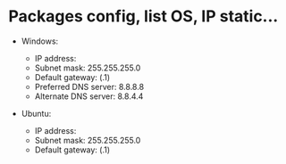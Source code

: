 # Packages config, list OS, IP static...

- Windows:
    * IP address: <ipconfig>
    * Subnet mask: 255.255.255.0
    * Default gateway: <ipconfig>(.1)
    * Preferred DNS server: 8.8.8.8
    * Alternate DNS server: 8.8.4.4

- Ubuntu:
    * IP address: <ipconfig>
    * Subnet mask: 255.255.255.0
    * Default gateway: <ipconfig>(.1)


